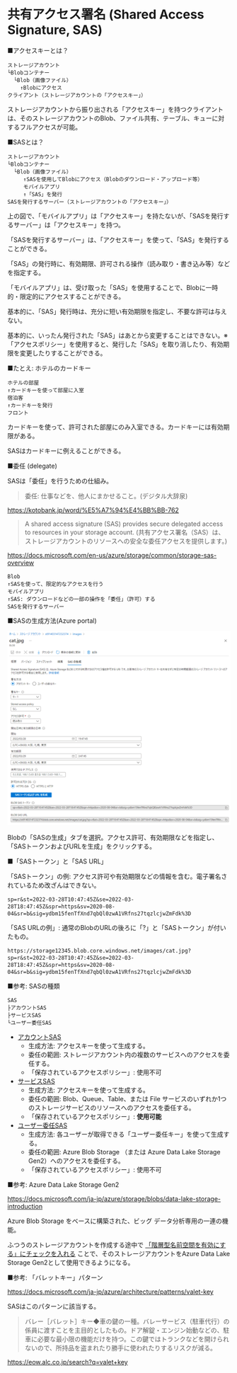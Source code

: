 # 共有アクセス署名 (Shared Access Signature, SAS)

■アクセスキーとは？

```
ストレージアカウント
└Blobコンテナー
  └Blob（画像ファイル）
    ↑Blobにアクセス
クライアント（ストレージアカウントの「アクセスキー」）
```

ストレージアカウントから振り出される「アクセスキー」を持つクライアントは、そのストレージアカウントのBlob、ファイル共有、テーブル、キューに対するフルアクセスが可能。

■SASとは？

```
ストレージアカウント
└Blobコンテナー
  └Blob（画像ファイル）
     ↑SASを使用してBlobにアクセス（Blobのダウンロード・アップロード等）
     モバイルアプリ
     ↑「SAS」を発行
SASを発行するサーバー（ストレージアカウントの「アクセスキー」）
```

上の図で、「モバイルアプリ」は「アクセスキー」を持たないが、「SASを発行するサーバー」は「アクセスキー」を持つ。

「SASを発行するサーバー」は、「アクセスキー」を使って、「SAS」を発行することができる。

「SAS」の発行時に、有効期限、許可される操作（読み取り・書き込み等）などを指定する。

「モバイルアプリ」は、受け取った「SAS」を使用することで、Blobに一時的・限定的にアクセスすることができる。

基本的に、「SAS」発行時は、充分に短い有効期限を指定し、不要な許可は与えない。

基本的に、いったん発行された「SAS」はあとから変更することはできない。※「アクセスポリシー」を使用すると、発行した「SAS」を取り消したり、有効期限を変更したりすることができる。

■たとえ: ホテルのカードキー

```
ホテルの部屋
↑カードキーを使って部屋に入室
宿泊客
↑カードキーを発行
フロント
```

カードキーを使って、許可された部屋にのみ入室できる。カードキーには有効期限がある。

SASはカードキーに例えることができる。

■委任 (delegate)

SASは「委任」を行うための仕組み。

> 委任: 仕事などを、他人にまかせること。(デジタル大辞泉)

https://kotobank.jp/word/%E5%A7%94%E4%BB%BB-762

> A shared access signature (SAS) provides secure delegated access to resources in your storage account. (共有アクセス署名（SAS）は、ストレージアカウントのリソースへの安全な委任アクセスを提供します。)

https://docs.microsoft.com/en-us/azure/storage/common/storage-sas-overview

```
Blob
↑SASを使って、限定的なアクセスを行う
モバイルアプリ
↑SAS: ダウンロードなどの一部の操作を「委任」（許可）する
SASを発行するサーバー
```

■SASの生成方法(Azure portal)

![](images/ss-2022-03-28-19-48-42.png)

Blobの「SASの生成」タブを選択。アクセス許可、有効期限などを指定し、「SASトークンおよびURLを生成」をクリックする。

■「SASトークン」と「SAS URL」

「SASトークン」の例: アクセス許可や有効期限などの情報を含む。電子署名されているため改ざんはできない。
```
sp=r&st=2022-03-28T10:47:45Z&se=2022-03-28T18:47:45Z&spr=https&sv=2020-08-04&sr=b&sig=ydbm15fenTfXnd7qbQl0zwA1VRfns27tqzlcjwZmFdk%3D
```

「SAS URLの例」: 通常のBlobのURLの後ろに「?」と「SASトークン」が付いたもの。
```
https://storage12345.blob.core.windows.net/images/cat.jpg?sp=r&st=2022-03-28T10:47:45Z&se=2022-03-28T18:47:45Z&spr=https&sv=2020-08-04&sr=b&sig=ydbm15fenTfXnd7qbQl0zwA1VRfns27tqzlcjwZmFdk%3D
```

■参考: SASの種類

```
SAS
├アカウントSAS
├サービスSAS
└ユーザー委任SAS
```

- [アカウントSAS](https://docs.microsoft.com/ja-JP/rest/api/storageservices/create-account-sas)
  - 生成方法: アクセスキーを使って生成する。
  - 委任の範囲: ストレージアカウント内の複数のサービスへのアクセスを委任する。
  - 「保存されているアクセスポリシー」: 使用不可
- [サービスSAS](https://docs.microsoft.com/ja-jp/rest/api/storageservices/create-service-sas)
  - 生成方法: アクセスキーを使って生成する。
  - 委任の範囲: Blob、Queue、Table、または File サービスのいずれか1つのストレージサービスのリソースへのアクセスを委任する。
  - 「保存されているアクセスポリシー」: **使用可能**
- [ユーザー委任SAS](https://docs.microsoft.com/ja-jp/rest/api/storageservices/create-user-delegation-sas)
  - 生成方法: 各ユーザーが取得できる「ユーザー委任キー」を使って生成する。
  - 委任の範囲: Azure Blob Storage （または Azure Data Lake Storage Gen2）へのアクセスを委任する。
  - 「保存されているアクセスポリシー」: 使用不可

■参考: Azure Data Lake Storage Gen2

https://docs.microsoft.com/ja-jp/azure/storage/blobs/data-lake-storage-introduction

Azure Blob Storage をベースに構築された、ビッグ データ分析専用の一連の機能。

ふつうのストレージアカウントを作成する途中で [「階層型名前空間を有効にする」にチェックを入れる](https://docs.microsoft.com/ja-jp/azure/storage/blobs/create-data-lake-storage-account#enable-the-hierarchical-namespace) ことで、そのストレージアカウントをAzure Data Lake Storage Gen2として使用できるようになる。

■参考: 「バレットキー」パターン

https://docs.microsoft.com/ja-jp/azure/architecture/patterns/valet-key

SASはこのパターンに該当する。

> バレー［バレット］キー◆車の鍵の一種。バレーサービス（駐車代行）の係員に渡すことを主目的としたもの。ドア解錠・エンジン始動などの、駐車に必要な最小限の機能だけを持つ。この鍵ではトランクなどを開けられないので、所持品を盗まれたり勝手に使われたりするリスクが減る。

https://eow.alc.co.jp/search?q=valet+key